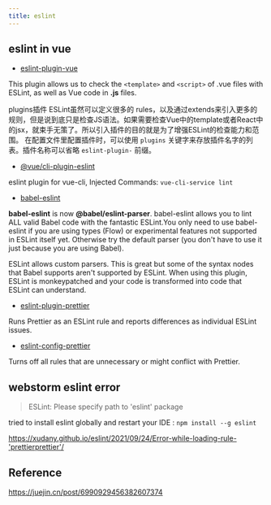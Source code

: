 ```yaml
---
title: eslint
---
```


## eslint in vue

- [eslint-plugin-vue](https://eslint.vuejs.org/)

This plugin allows us to check the `<template>` and `<script>` of .vue files with ESLint, as well as Vue code in **.js**
files.

plugins插件 ESLint虽然可以定义很多的
rules，以及通过extends来引入更多的规则，但是说到底只是检查JS语法。如果需要检查Vue中的template或者React中的jsx，就束手无策了。所以引入插件的目的就是为了增强ESLint的检查能力和范围。
在配置文件里配置插件时，可以使用 `plugins` 关键字来存放插件名字的列表。插件名称可以省略 `eslint-plugin-` 前缀。


- [@vue/cli-plugin-eslint](https://www.npmjs.com/package/@vue/cli-plugin-eslint)

eslint plugin for vue-cli, Injected Commands: `vue-cli-service lint`

- [babel-eslint](https://www.npmjs.com/package/babel-eslint)

**babel-eslint** is now **@babel/eslint-parser**. babel-eslint allows you to lint ALL valid Babel code with the
fantastic ESLint.You only need to use babel-eslint if you are using types (Flow) or experimental features not supported
in ESLint itself yet. Otherwise try the default parser (you don't have to use it just because you are using Babel).

ESLint allows custom parsers. This is great but some of the syntax nodes that Babel supports aren't supported by ESLint.
When using this plugin, ESLint is monkeypatched and your code is transformed into code that ESLint can understand.

- [eslint-plugin-prettier](https://github.com/prettier/eslint-plugin-prettier)

Runs Prettier as an ESLint rule and reports differences as individual ESLint issues.

- [eslint-config-prettier](https://github.com/prettier/eslint-config-prettier)

Turns off all rules that are unnecessary or might conflict with Prettier.

## webstorm eslint error
> ESLint: Please specify path to 'eslint' package

tried to install eslint globally and restart your IDE : `npm install --g eslint`

https://xudany.github.io/eslint/2021/09/24/Error-while-loading-rule-'prettierprettier'/

## Reference

https://juejin.cn/post/6990929456382607374

